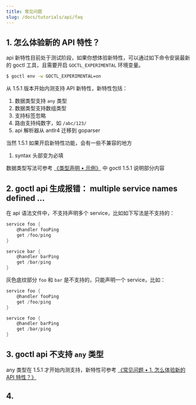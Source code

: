 ```yaml
---
title: 常见问题
slug: /docs/tutorials/api/faq
---
```


## 1. 怎么体验新的 API 特性？

api 新特性目前处于测试阶段，如果你想体验新特性，可以通过如下命令安装最新的 goctl 工具，且需要开启 `GOCTL_EXPERIMENTAL` 环境变量。

```bash
$ goctl env -w GOCTL_EXPERIMENTAL=on
```

从 1.5.1 版本开始内测支持 API 新特性，新特性包括：

1. 数据类型支持 `any` 类型
1. 数据类型支持数组类型
1. 支持标签忽略
1. 路由支持纯数字，如 `/abc/123/`
1. api 解析器从 antlr4 迁移到 goparser

当然 1.5.1 如果开启新特性功能，会有一些不兼容的地方
1. syntax 头部变为必填


数据类型写法可参考 <a href="/docs/tutorials/api/types#示例" target="_blank"> 《类型声明 • 示例》</a> 中 goctl 1.5.1 说明部分内容

## 2. goctl api 生成报错： multiple service names defined ...

在 api 语法文件中，不支持声明多个 service，比如如下写法是不支持的：

```go {1,6}
service foo {
    @handler fooPing
    get /foo/ping
}

service bar {
    @handler barPing
    get /bar/ping
}
```

灰色底纹部分 `foo` 和 `bar` 是不支持的，只能声明一个 service，比如：

```go {1,6}
service foo {
    @handler fooPing
    get /foo/ping
}

service foo {
    @handler barPing
    get /bar/ping
}
```

## 3. goctl api 不支持 `any` 类型

any 类型在 1.5.1 才开始内测支持，新特性可参考 <a href="/docs/tutorials/api/faq#1-怎么体验新的-api-特性" target="_blank"> 《常见问题 • 1. 怎么体验新的 API 特性？》</a>

## 4. 